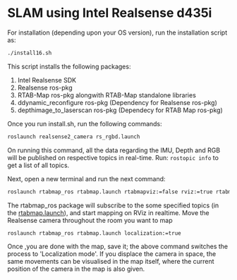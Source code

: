 # SLAM using Intel Realsense d435i

For installation (depending upon your OS version), run the installation script as:

```bash
./install16.sh
```
This script installs the following packages:
1) Intel Realsense SDK
2) Realsense ros-pkg
3) RTAB-Map ros-pkg alongwith RTAB-Map standalone libraries
4) ddynamic_reconfigure ros-pkg (Dependency for Realsense ros-pkg)
5) depthimage_to_laserscan ros-pkg (Dependecy for RTAB Map ros-pkg)

Once you run install.sh, run the following commands:

```bash
roslaunch realsense2_camera rs_rgbd.launch
```
On running this command, all the data regarding the IMU, Depth and RGB will be published on respective topics in real-time. Run: `rostopic info` to get a list of all topics.

Next, open a new terminal and run the next command:

```bash
roslaunch rtabmap_ros rtabmap.launch rtabmapviz:=false rviz:=true rtabmap_args:="--delete_db_on_start"
```
The rtabmap_ros package will subscribe to the some specified topics (in the [rtabmap.launch](https://github.com/indranildchandra/Intel-Realsense-SLAM-Robotics/blob/dev/src/rtabmap_ros/launch/rtabmap.launch)), and start mapping on RViz in realtime. Move the Realsense camera throughout the room you want to map

```bash
roslaunch rtabmap_ros rtabmap.launch localization:=true
```
Once ,you are done with the map, save it; the above command switches the process to 'Localization mode'. If you displace the camera in space, the same movements can be visualised in the map itself, where the current position of the camera in the map is also given.
